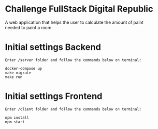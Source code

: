 # Challenge FullStack Digital Republic

A web application that helps the user to calculate the amount of paint needed to paint a room.

# Initial settings Backend

```
Enter /server folder and follow the commands below on terminal:

docker-compose up
make migrate
make run
```

# Initial settings Frontend

```
Enter /client folder and follow the commands below on terminal:

npm install
npm start
```